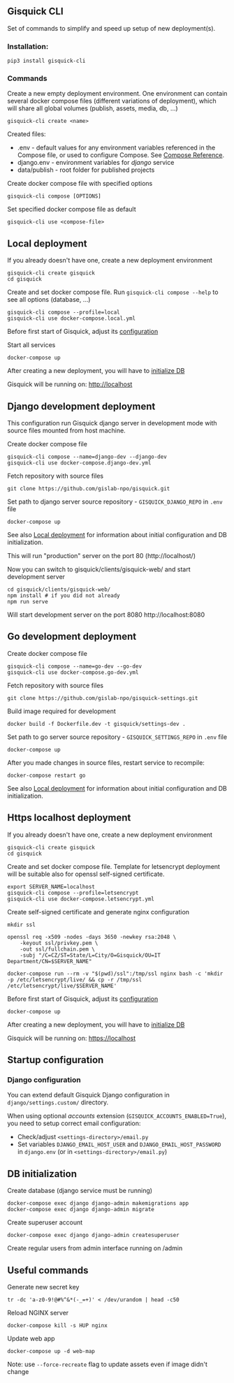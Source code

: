 
## Gisquick CLI

Set of commands to simplify and speed up setup of new deployment(s).

### Installation:
```
pip3 install gisquick-cli
```

### Commands

Create a new empty deployment environment. One environment can contain several docker compose files (different variations of deployment), which will share all global volumes (publish, assets, media, db, ...)
```
gisquick-cli create <name>
```
Created files:

- .env - default values for any environment variables referenced in the Compose file, or used to configure Compose. See [Compose Reference](https://docs.docker.com/compose/environment-variables/).
- django.env - environment variables for *django* service
- data/publish - root folder for published projects

Create docker compose file with specified options
```
gisquick-cli compose [OPTIONS]
```

Set specified docker compose file as default
```
gisquick-cli use <compose-file>
```

## Local deployment

If you already doesn't have one, create a new deployment environment
```
gisquick-cli create gisquick
cd gisquick
```

Create and set docker compose file. Run ```gisquick-cli compose --help``` to see all options (database, ...)
```
gisquick-cli compose --profile=local
gisquick-cli use docker-compose.local.yml
```

Before first start of Gisquick, adjust its [configuration](#startup-configuration)


Start all services
```
docker-compose up
```

After creating a new deployment, you will have to [initialize DB](#db-initialization)

Gisquick will be running on: [http://localhost](http://localhost)


## Django development deployment

This configuration run Gisquick django server in development mode with source files mounted from host machine.

Create docker compose file
```
gisquick-cli compose --name=django-dev --django-dev
gisquick-cli use docker-compose.django-dev.yml
```

Fetch repository with source files
```
git clone https://github.com/gislab-npo/gisquick.git
```

Set path to django server source repository - ```GISQUICK_DJANGO_REPO``` in ```.env``` file

```
docker-compose up
```

See also [Local deployment](#local-deployment) for information about initial configuration and DB initialization.

This will run "production" server on the port 80 (http://localhost/)

Now you can switch to gisquick/clients/gisquick-web/ and start development server

```
cd gisquick/clients/gisquick-web/
npm install # if you did not already
npm run serve
```

Will start development server on the port 8080  http://localhost:8080


## Go development deployment

Create docker compose file
```
gisquick-cli compose --name=go-dev --go-dev
gisquick-cli use docker-compose.go-dev.yml
```

Fetch repository with source files
```
git clone https://github.com/gislab-npo/gisquick-settings.git
```

Build image required for development
```
docker build -f Dockerfile.dev -t gisquick/settings-dev .
```

Set path to go server source repository - ```GISQUICK_SETTINGS_REPO``` in ```.env``` file

```
docker-compose up
```

After you made changes in source files, restart service to recompile:
```
docker-compose restart go
```

See also [Local deployment](#local-deployment) for information about initial configuration and DB initialization.


## Https localhost deployment

If you already doesn't have one, create a new deployment environment
```
gisquick-cli create gisquick
cd gisquick
```

Create and set docker compose file. Template for letsencrypt deployment will be suitable also for openssl self-signed certificate.
```
export SERVER_NAME=localhost
gisquick-cli compose --profile=letsencrypt
gisquick-cli use docker-compose.letsencrypt.yml
```

Create self-signed certificate and generate nginx configuration
```
mkdir ssl

openssl req -x509 -nodes -days 3650 -newkey rsa:2048 \
    -keyout ssl/privkey.pem \
    -out ssl/fullchain.pem \
    -subj "/C=CZ/ST=State/L=City/O=Gisquick/OU=IT Department/CN=$SERVER_NAME"

docker-compose run --rm -v "$(pwd)/ssl":/tmp/ssl nginx bash -c 'mkdir -p /etc/letsencrypt/live/ && cp -r /tmp/ssl /etc/letsencrypt/live/$SERVER_NAME'
```

Before first start of Gisquick, adjust its [configuration](#startup-configuration)

```
docker-compose up
```

After creating a new deployment, you will have to [initialize DB](#db-initialization)

Gisquick will be running on: [https://localhost](https://localhost)


## Startup configuration

### Django configuration

You can extend default Gisquick Django configuration in ```django/settings.custom/``` directory.


When using optional *accounts* extension (```GISQUICK_ACCOUNTS_ENABLED=True```), you need to setup correct email configuration:
- Check/adjust ```<settings-directory>/email.py```
- Set variables ```DJANGO_EMAIL_HOST_USER``` and ```DJANGO_EMAIL_HOST_PASSWORD``` in ```django.env``` (or in ```<settings-directory>/email.py```) 


## DB initialization

Create database (django service must be running)
```
docker-compose exec django django-admin makemigrations app
docker-compose exec django django-admin migrate
```

Create superuser account
```
docker-compose exec django django-admin createsuperuser
```

Create regular users from admin interface running on <server-url>/admin


## Useful commands

Generate new secret key
```
tr -dc 'a-z0-9!@#%^&*(-_=+)' < /dev/urandom | head -c50
```

Reload NGINX server
```
docker-compose kill -s HUP nginx
```

Update web app
```
docker-compose up -d web-map
```
Note: use ```--force-recreate``` flag to update assets even if image didn't change

